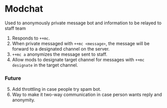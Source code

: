 # Modchat

Used to anonymously private message bot and information to be relayed to staff team

1. Responds to `++mc`.
2. When private messaged with `++mc <message>`, the message will be forward to a designated channel on the server.
3. `++mc a` anonymizes the message sent to staff.
4. Allow mods to designate target channel for messages with `++mc designate` in the target channel.

### Future

5. Add throttling in case people try spam bot.
6. Way to make it two-way communication in case person wants reply and anonymity.
